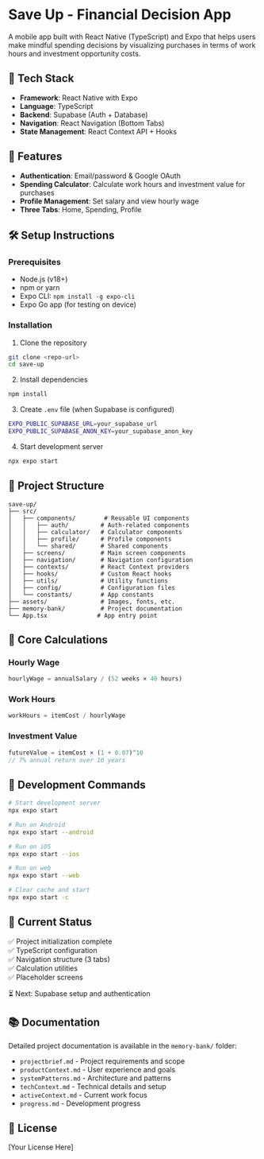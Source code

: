 # Save Up - Financial Decision App

A mobile app built with React Native (TypeScript) and Expo that helps users make mindful spending decisions by visualizing purchases in terms of work hours and investment opportunity costs.

## 🚀 Tech Stack

- **Framework**: React Native with Expo
- **Language**: TypeScript
- **Backend**: Supabase (Auth + Database)
- **Navigation**: React Navigation (Bottom Tabs)
- **State Management**: React Context API + Hooks

## 📱 Features

- **Authentication**: Email/password & Google OAuth
- **Spending Calculator**: Calculate work hours and investment value for purchases
- **Profile Management**: Set salary and view hourly wage
- **Three Tabs**: Home, Spending, Profile

## 🛠️ Setup Instructions

### Prerequisites

- Node.js (v18+)
- npm or yarn
- Expo CLI: `npm install -g expo-cli`
- Expo Go app (for testing on device)

### Installation

1. Clone the repository
```bash
git clone <repo-url>
cd save-up
```

2. Install dependencies
```bash
npm install
```

3. Create `.env` file (when Supabase is configured)
```bash
EXPO_PUBLIC_SUPABASE_URL=your_supabase_url
EXPO_PUBLIC_SUPABASE_ANON_KEY=your_supabase_anon_key
```

4. Start development server
```bash
npx expo start
```

## 📂 Project Structure

```
save-up/
├── src/
│   ├── components/        # Reusable UI components
│   │   ├── auth/         # Auth-related components
│   │   ├── calculator/   # Calculator components
│   │   ├── profile/      # Profile components
│   │   └── shared/       # Shared components
│   ├── screens/          # Main screen components
│   ├── navigation/       # Navigation configuration
│   ├── contexts/         # React Context providers
│   ├── hooks/            # Custom React hooks
│   ├── utils/            # Utility functions
│   ├── config/           # Configuration files
│   └── constants/        # App constants
├── assets/               # Images, fonts, etc.
├── memory-bank/          # Project documentation
└── App.tsx              # App entry point
```

## 🧮 Core Calculations

### Hourly Wage
```typescript
hourlyWage = annualSalary / (52 weeks × 40 hours)
```

### Work Hours
```typescript
workHours = itemCost / hourlyWage
```

### Investment Value
```typescript
futureValue = itemCost × (1 + 0.07)^10
// 7% annual return over 10 years
```

## 📝 Development Commands

```bash
# Start development server
npx expo start

# Run on Android
npx expo start --android

# Run on iOS
npx expo start --ios

# Run on web
npx expo start --web

# Clear cache and start
npx expo start -c
```

## 🎯 Current Status

✅ Project initialization complete  
✅ TypeScript configuration  
✅ Navigation structure (3 tabs)  
✅ Calculation utilities  
✅ Placeholder screens  

⏳ Next: Supabase setup and authentication

## 📚 Documentation

Detailed project documentation is available in the `memory-bank/` folder:
- `projectbrief.md` - Project requirements and scope
- `productContext.md` - User experience and goals
- `systemPatterns.md` - Architecture and patterns
- `techContext.md` - Technical details and setup
- `activeContext.md` - Current work focus
- `progress.md` - Development progress

## 📄 License

[Your License Here]
